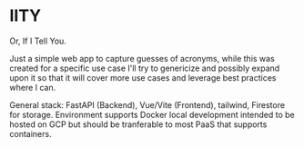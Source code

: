 # IITY
Or, If I Tell You.  

Just a simple web app to capture guesses of acronyms, while this was created for a specific use case I'll try to genericize and possibly expand upon it so that it will cover more use cases and leverage best practices where I can. 

General stack: FastAPI (Backend), Vue/Vite (Frontend), tailwind, Firestore for storage.  Environment supports Docker local development intended to be hosted on GCP but should be tranferable to most PaaS that supports containers. 
